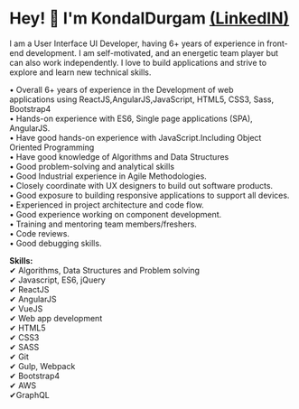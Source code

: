 **<h1>Hey! 👋 I'm KondalDurgam [(LinkedIN)](https://www.linkedin.com/in/kondal-durgam-028352166/)</h1>** 

I am a User Interface UI Developer, having 6+ years of experience in front-end development.
I am self-motivated, and an energetic team player but can also work independently. I love to
build applications and strive to explore and learn new technical skills.


• Overall 6+ years  of experience in the Development of web<br/>
  applications using ReactJS,AngularJS,JavaScript, HTML5, CSS3, Sass, Bootstrap4<br/>
• Hands-on experience with ES6, Single page applications (SPA), AngularJS.<br/>
• Have good hands-on experience with JavaScript.Including Object Oriented Programming<br/>
• Have good knowledge of Algorithms and Data Structures<br/>
• Good problem-solving and analytical skills<br/>
• Good Industrial experience in Agile Methodologies.<br/>
• Closely coordinate with UX designers to build out software products.<br/>
• Good exposure to building responsive applications to support all devices.<br/>
• Experienced in project architecture and code flow.<br/>
• Good experience working on component development.<br/>
• Training  and mentoring team members/freshers.<br/>
• Code reviews.<br/>
• Good debugging skills.<br/>

**Skills:**<br/>
✔ Algorithms, Data Structures and Problem solving<br/>
✔ Javascript,  ES6, jQuery<br/>
✔ ReactJS<br/>
✔ AngularJS<br/>
✔ VueJS<br/>
✔ Web app development<br/>
✔ HTML5<br/>
✔ CSS3<br/>
✔ SASS<br/>
✔ Git<br/>
✔ Gulp, Webpack<br/>
✔ Bootstrap4<br/>
✔ AWS<br/>
✔GraphQL<br/>
